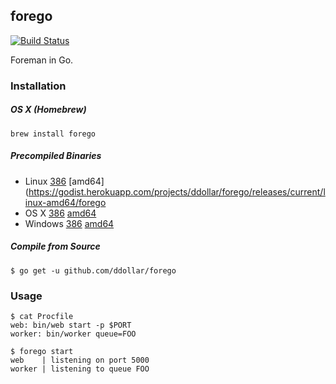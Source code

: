## forego
[![Build Status](https://travis-ci.org/ddollar/forego.svg?branch=master)](https://travis-ci.org/ddollar/forego)

Foreman in Go.

### Installation

##### OS X (Homebrew)

    brew install forego

##### Precompiled Binaries

* Linux
  [386](https://godist.herokuapp.com/projects/ddollar/forego/releases/current/linux-386/forego)
  [amd64](https://godist.herokuapp.com/projects/ddollar/forego/releases/current/linux-amd64/forego
* OS X
  [386](https://godist.herokuapp.com/projects/ddollar/forego/releases/current/darwin-386/forego)
  [amd64](https://godist.herokuapp.com/projects/ddollar/forego/releases/current/darwin-amd64/forego)
* Windows
  [386](https://godist.herokuapp.com/projects/ddollar/forego/releases/current/windows-386/forego.exe)
  [amd64](https://godist.herokuapp.com/projects/ddollar/forego/releases/current/windows-amd64/forego.exe)

##### Compile from Source

    $ go get -u github.com/ddollar/forego

### Usage

    $ cat Procfile
    web: bin/web start -p $PORT
    worker: bin/worker queue=FOO

    $ forego start
    web    | listening on port 5000
    worker | listening to queue FOO
